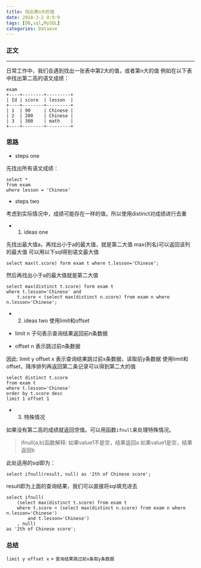 ```yaml
---
title: 找出第n大的值
date: 2018-3-2 9:9:9
tags: [DB,sql,MySQL]
categories: Dataase
---
```


### 正文

---
日常工作中，我们会遇到找出一张表中第2大的值，或者第n大的值
例如在以下表中找出第二高的语文成绩：
```
exam
+----+--------+---------+
| Id | score  | lesson  |
+----+--------+---------+
| 1  | 90     | Chinese |
| 2  | 200    | Chinese |
| 3  | 300    | math    |
+----+--------+---------+
```

### 思路

- steps one

先找出所有语文成绩：
```
select *
from exam
where lesson = 'Chinese'
```
- steps two

考虑到实际情况中，成绩可能存在一样的值，所以使用distinct对成绩进行去重

- 1. ideas one

先找出最大值a，再找出小于a的最大值，就是第二大值
max(列名)可以返回该列的最大值
可以用以下sql得到语文最大值
```
select max(t.score) form exam t where t.lesson='Chinese';
```
然后再找出小于a的最大值就是第二大值
```
select max(distinct t.score) form exam t
where t.lesson='Chinese' and 
    t.score < (select max(distinct n.score) from exam n where n.lesson='Chinese';
```
- 2. ideas two 使用limit和offset

 - limit n 子句表示查询结果返回前n条数据
 - offset n 表示跳过前n条数据
 
 因此: limit y offset x 表示查询结果跳过前x条数据，读取前y条数据
 使用limit和offset，降序排列再返回第二条记录可以得到第二大的值
```
select distinct t.score
from exam t
where t.lesson='Chinese'
order by t.score desc
limit 1 offset 1
```
- 3. 特殊情况

如果没有第二高的成绩就返回空值。可以用函数`ifnull`来处理特殊情况。
> ifnull(a,b)函数解释:
如果value1不是空，结果返回a
如果value1是空，结果返回b

此处适用的sql即为：
```
select ifnull(result, null) as '2th of Chinese score';
```
result即为上面的查询结果，我们可以直接将sql填充进去
```
select ifnull(
    (select max(distinct t.score) from exam t
    where t.score < (select max(distinct n.score) from exam n where n.lesson='Chinese')
        and t.lesson='Chinese')
    , null)
as '2th of Chinese score';
```
### 总结

`limit y offset x` = `查询结果跳过前x条取y条数据`